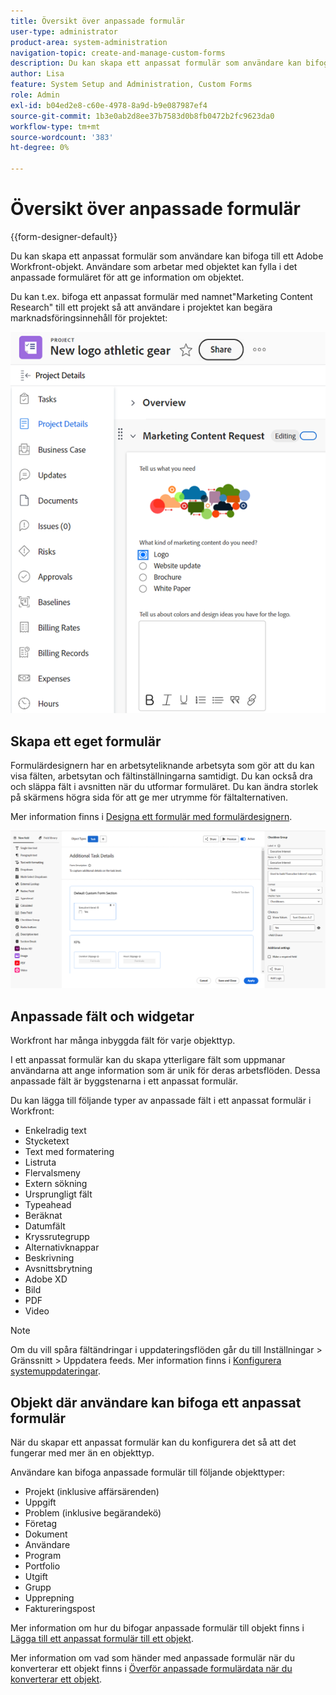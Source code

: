 ```yaml
---
title: Översikt över anpassade formulär
user-type: administrator
product-area: system-administration
navigation-topic: create-and-manage-custom-forms
description: Du kan skapa ett anpassat formulär som användare kan bifoga till ett Adobe Workfront-objekt. Användare som arbetar med objektet kan fylla i det anpassade formuläret för att ge information om objektet.
author: Lisa
feature: System Setup and Administration, Custom Forms
role: Admin
exl-id: b04ed2e8-c60e-4978-8a9d-b9e087987ef4
source-git-commit: 1b3e0ab2d8ee37b7583d0b8fb0472b2fc9623da0
workflow-type: tm+mt
source-wordcount: '383'
ht-degree: 0%

---
```


# Översikt över anpassade formulär

<!--Audited: 12/2023-->

{{form-designer-default}}

Du kan skapa ett anpassat formulär som användare kan bifoga till ett Adobe Workfront-objekt. Användare som arbetar med objektet kan fylla i det anpassade formuläret för att ge information om objektet.

Du kan t.ex. bifoga ett anpassat formulär med namnet&quot;Marketing Content Research&quot; till ett projekt så att användare i projektet kan begära marknadsföringsinnehåll för projektet:

![](assets/see-image-details-page.png)

## Skapa ett eget formulär

Formulärdesignern har en arbetsyteliknande arbetsyta som gör att du kan visa fälten, arbetsytan och fältinställningarna samtidigt. Du kan också dra och släppa fält i avsnitten när du utformar formuläret. Du kan ändra storlek på skärmens högra sida för att ge mer utrymme för fältalternativen.

Mer information finns i [Designa ett formulär med formulärdesignern](/help/quicksilver/administration-and-setup/customize-workfront/create-manage-custom-forms/form-designer/design-a-form/design-a-form.md).

![Exempelformulärdesigner](assets/form-designer-example.png)

## Anpassade fält och widgetar

Workfront har många inbyggda fält för varje objekttyp.

I ett anpassat formulär kan du skapa ytterligare fält som uppmanar användarna att ange information som är unik för deras arbetsflöden. Dessa anpassade fält är byggstenarna i ett anpassat formulär.

Du kan lägga till följande typer av anpassade fält i ett anpassat formulär i Workfront:

* Enkelradig text
* Stycketext
* Text med formatering
* Listruta
* Flervalsmeny
* Extern sökning
* Ursprungligt fält
* Typeahead
* Beräknat
* Datumfält
* Kryssrutegrupp
* Alternativknappar
* Beskrivning
* Avsnittsbrytning
* Adobe XD
* Bild
* PDF
* Video

>[!NOTE]
>
>Om du vill spåra fältändringar i uppdateringsflöden går du till Inställningar > Gränssnitt > Uppdatera feeds. Mer information finns i [Konfigurera systemuppdateringar](/help/quicksilver/administration-and-setup/set-up-workfront/system-tracked-update-feeds/configure-system-updates.md).

## Objekt där användare kan bifoga ett anpassat formulär

När du skapar ett anpassat formulär kan du konfigurera det så att det fungerar med mer än en objekttyp.

Användare kan bifoga anpassade formulär till följande objekttyper:

* Projekt (inklusive affärsärenden)
* Uppgift
* Problem (inklusive begärandekö)
* Företag
* Dokument
* Användare
* Program
* Portfolio
* Utgift
* Grupp
* Upprepning
* Faktureringspost

Mer information om hur du bifogar anpassade formulär till objekt finns i [Lägga till ett anpassat formulär till ett objekt](../../../workfront-basics/work-with-custom-forms/add-a-custom-form-to-an-object.md).

Mer information om vad som händer med anpassade formulär när du konverterar ett objekt finns i [Överför anpassade formulärdata när du konverterar ett objekt](/help/quicksilver/administration-and-setup/customize-workfront/create-manage-custom-forms/transfer-custom-form-data-larger-item.md).

